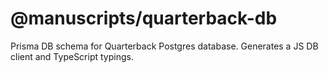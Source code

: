 # @manuscripts/quarterback-db

Prisma DB schema for Quarterback Postgres database. Generates a JS DB client and TypeScript typings.